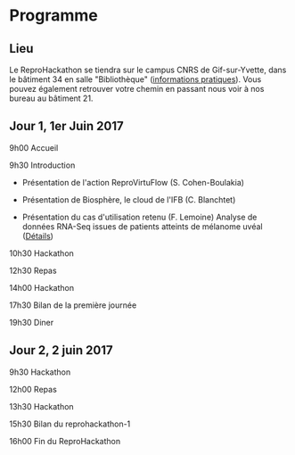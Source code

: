 # Programme

## Lieu

Le ReproHackathon se tiendra sur le campus CNRS de Gif-sur-Yvette, dans le bâtiment 34 en salle "Bibliothèque"
([informations pratiques](http://www.france-bioinformatique.fr/fr/plan-daccès)).
Vous pouvez également retrouver votre chemin en passant nous voir à nos bureau au bâtiment 21.

## Jour 1, 1er Juin 2017

9h00 Accueil

9h30 Introduction

* Présentation de l'action ReproVirtuFlow (S. Cohen-Boulakia)

* Présentation de Biosphère, le cloud de l'IFB (C. Blanchtet)

* Présentation du cas d'utilisation retenu (F. Lemoine)
Analyse de données RNA-Seq issues de patients atteints de mélanome uvéal ([Détails](hackathon_1.md))

10h30 Hackathon

12h30 Repas

14h00 Hackathon

17h30 Bilan de la première journée

19h30 Diner

## Jour 2, 2 juin 2017

9h30 Hackathon

12h00 Repas

13h30 Hackathon

15h30 Bilan du reprohackathon-1

16h00 Fin du ReproHackathon
